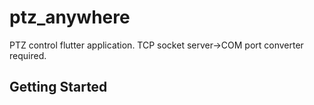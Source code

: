 # ptz_anywhere

PTZ control flutter application. TCP socket server->COM port converter required.

## Getting Started
